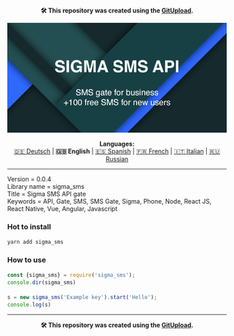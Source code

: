 <p align="center"><b>🛠️ This repository was created using the <a href="https://gitupload.com">GitUpload</a>.</b></p>
<p align="center"><a href="https://sigmasms.com"><img src="https://github.com/markolofsen/sigma_sms//blob/master/.banners/banner_en.jpg?raw=1" /></a></p>
<p align="center"><b>Languages:</b><br /><a href="https://github.com/markolofsen/sigma_sms/blob/master/README_de.md">🇩🇪 Deutsch</a> | <b>🇬🇧 English</b> | <a href="https://github.com/markolofsen/sigma_sms/blob/master/README_es.md">🇪🇸 Spanish</a> | <a href="https://github.com/markolofsen/sigma_sms/blob/master/README_fr.md">🇫🇷 French</a> | <a href="https://github.com/markolofsen/sigma_sms/blob/master/README_it.md">🇮🇹 Italian</a> | <a href="https://github.com/markolofsen/sigma_sms/blob/master/README_ru.md">🇷🇺 Russian</a></p>

---

Version = 0.0.4 <br />
Library name = sigma_sms <br />
Title = Sigma SMS API gate <br />
Keywords = API,  Gate,  SMS,  SMS Gate,  Sigma,  Phone,  Node,  React JS,  React Native,  Vue,  Angular,  Javascript <br />

### Hot to install

```sh
yarn add sigma_sms
```
                            

### How to use

```javascript
const {sigma_sms} = require('sigma_sms');
console.dir(sigma_sms)

s = new sigma_sms('Example key').start('Hello');
console.log(s)
```
                        

    

---

<p align="center"><b>🛠️ This repository was created using the <a href="https://gitupload.com">GitUpload</a>.</b></p>